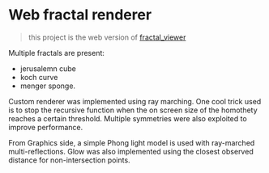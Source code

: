 # Web fractal renderer

> this project is the web version of [fractal_viewer](https://github.com/Angramme/fractal_viewer)

Multiple fractals are present: 
- jerusalemn cube
- koch curve
- menger sponge.

  
Custom renderer was implemented using ray marching. One cool trick used is to stop the recursive function when the on screen size of the homothety reaches a certain threshold. Multiple symmetries were also exploited to improve performance. 

From Graphics side, a simple Phong light model is used with ray-marched multi-reflections. Glow was also implemented using the closest observed distance for non-intersection points. 
